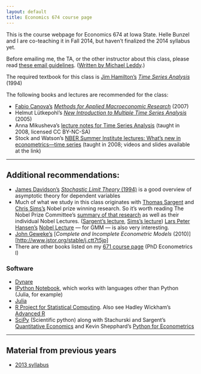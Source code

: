 ```yaml
---
layout: default
title: Economics 674 course page
---
```


[leddy]: http://mleddy.blogspot.com/2005/01/how-to-e-mail-professor.html

This is the course webpage for Economics 674 at Iowa State. Helle
Bunzel and I are co-teaching it in Fall 2014, but haven’t finalized
the 2014 syllabus yet.

Before emailing me, the TA, or the other instructor about this class,
please read [these email guidelines](/dl/email). ([Written by Michael
Leddy][leddy].)

The required textbook for this class is [Jim
Hamilton’s](http://econweb.ucsd.edu/~jhamilton/) *[Time Series
Analysis](http://press.princeton.edu/titles/5386.html)* (1994)

The following books and lectures are recommended for the class:

* [Fabio Canova’s](http://apps.eui.eu/Personal/Canova/) *[Methods for
  Applied Macroeconomic
  Research](http://press.princeton.edu/titles/8434.html)* (2007)
* Helmut Lütkepohl’s *[New Introduction to Multiple Time Series
  Analysis](http://www.springer.com/economics/econometrics/book/978-3-540-40172-8)*
  (2005)
* Anna Mikusheva’s [lecture notes for Time Series Analysis][Mikusheva]
  (taught in 2008, licensed CC BY-NC-SA)
* Stock and Watson’s [NBER Summer Institute lectures: What’s new in
  econometrics—time series][NBER08] (taught in 2008; videos and slides
  available at the link)

[Mikusheva]: http://ocw.mit.edu/courses/economics/14-384-time-series-analysis-fall-2008
[NBER08]: http://www.nber.org/minicourse_2008.html

<hr />

Additional recommendations:
---------------------------

* [James Davidson’s](http://people.exeter.ac.uk/jehd201/) [*Stochastic
  Limit Theory*
  (1994)](http://www.oxfordscholarship.com/view/10.1093/0198774036.001.0001/acprof-9780198774037)
  is a good overview of asymptotic theory for dependent variables
* Much of what we study in this class originates with
  [Thomas Sargent](https://files.nyu.edu/ts43/public/) and
  [Chris Sims’s](http://www.princeton.edu/~sims/)
  Nobel prize winning research. So it’s worth reading The Nobel Prize
  Committee’s [summary of that research][Nobel11] as well as their
  individual Nobel Lectures. ([Sargent’s lecture][], [Sims’s
  lecture][]) [Lars Peter Hansen’s](http://www.larspeterhansen.org/)
  [Nobel Lecture][LPHnobel] — for GMM — is also very interesting.
* [John Geweke’s](http://www.uts.edu.au/staff/john.geweke)
  [*Complete and Incomplete Econometric Models* (2010)][http://www.jstor.org/stable/j.ctt7t5jp]
* There are other books listed on my [671 course page](/671)
  (PhD Econometrics I)

[Nobel11]: http://www.nobelprize.org/nobel_prizes/economic-sciences/laureates/2011/advanced-economicsciences2011.pdf
[Sargent’s lecture]: https://files.nyu.edu/ts43/public/research/Sargent_Sweden_final.pdf
[Sims’s lecture]: http://sims.princeton.edu/yftp/Nobel/NobelLect.pdf
[LPHnobel]: http://www.larspeterhansen.org/documents/FC_2014_Nobel_Uncertainty.pdf

### Software

* [Dynare](http://www.dynare.org)
* [IPython Notebook](http://ipython.org/notebook.html), which works
  with languages other than Python (Julia, for example)
* [Julia](http://julialang.org/)
* [R Project for Statistical
  Computing](http://www.r-project.org). Also see Hadley Wickham’s
  [Advanced R](http://adv-r.had.co.nz)
* [SciPy](http://www.scipy.org/) (Scientific python) along with
  Stachurski and Sargent’s [Quantitative
  Economics](http://www.quant-econ.net) and Kevin Shepphard’s [Python
  for
  Econometrics](http://www.kevinsheppard.com/Python_for_Econometrics)

<hr />

Material from previous years
----------------------------
* [2013 syllabus](syllabus-2013)
